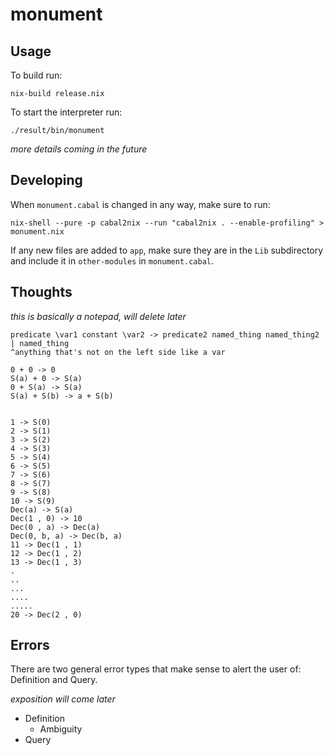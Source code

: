 # monument


## Usage
To build run:
```
nix-build release.nix
```
To start the interpreter run:
```
./result/bin/monument
```
*more details coming in the future*

## Developing

When `monument.cabal` is changed in any way,
make sure to run:
```
nix-shell --pure -p cabal2nix --run "cabal2nix . --enable-profiling" > monument.nix
```

If any new files are added to `app`, make sure they are in the `Lib` subdirectory and include it in
`other-modules` in `monument.cabal`.

## Thoughts

*this is basically a notepad, will delete later*

```
predicate \var1 constant \var2 -> predicate2 named_thing named_thing2 | named_thing
^anything that's not on the left side like a var

0 + 0 -> 0
S(a) + 0 -> S(a)
0 + S(a) -> S(a)
S(a) + S(b) -> a + S(b)


1 -> S(0)
2 -> S(1)
3 -> S(2)
4 -> S(3)
5 -> S(4)
6 -> S(5)
7 -> S(6)
8 -> S(7)
9 -> S(8)
10 -> S(9)
Dec(a) -> S(a)
Dec(1 , 0) -> 10
Dec(0 , a) -> Dec(a)
Dec(0, b, a) -> Dec(b, a)
11 -> Dec(1 , 1)
12 -> Dec(1 , 2)
13 -> Dec(1 , 3)
.
..
...
....
.....
20 -> Dec(2 , 0)

```

## Errors
There are two general error types that make sense to
alert the user of: Definition and Query.

*exposition will come later*
- Definition
  - Ambiguity
- Query
